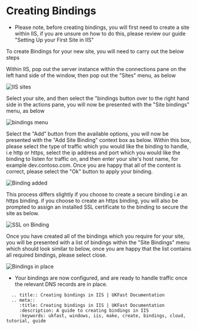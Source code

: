 # Creating Bindings

* Please note, before creating bindings, you will first need to create a site within IIS, if you are unsure on how to do this, please review our guide "Setting Up your First Site in IIS"
 

To create Bindings for your new site, you will need to carry out the below steps

Within IIS, pop out the server instance within the connections pane on the left hand side of the window, then pop out the "Sites" menu, as below

![IIS sites](files/bindings/site.PNG)

Select your site, and then select the "bindings button over to the right hand side in the actions pane, you will now be presented with the "Site bindings" menu, as below

![bindings menu](files/bindings/bindings.PNG)

Select the "Add" button from the available options, you will now be presented with the "Add Site Binding" context box as below. Within this box, please select the type of traffic which you would like the binding to handle, i.e http or https, 
select the ip address and port which you would like the binding to listen for traffic on, and then enter your site's host name, for example dev.contoso.com.
Once you are happy that all of the content is correct, please select the "Ok" button to apply your binding.

![Binding added](files/bindings/addbindingcomplete.PNG)

This process differs slightly if you choose to create a secure binding i.e an https binding. if you choose to create an https binding, you will also be prompted to assign an installed SSL certificate to the binding to secure the site as below.

![SSL on Binding](files/bindings/addsecurebindingtrimmed.png)

Once you have created all of the bindings which you require for your site, you will be presented with a list of bindings within the "Site Bindings" menu which should look similar to below, once you are happy that the list contains all required bindings, please select close.

![Bindings in place](files/bindings/bindings3trimmed.png)

* Your bindings are now configured, and are ready to handle traffic once the relevant DNS records are in place.

```eval_rst
  .. title:: Creating bindings in IIS | UKFast Documentation
  .. meta::
     :title: Creating bindings in IIS | UKFast Documentation
     :description: A guide to creating bindings in IIS
     :keywords: ukfast, windows, iis, make, create, bindings, cloud, tutorial, guide
